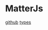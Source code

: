 # MatterJs

[github](https://github.com/liabru/matter-js/wiki/Getting-started)
[types](https://cnpmjs.org/package/@types/matter-js/v/0.10.7)

